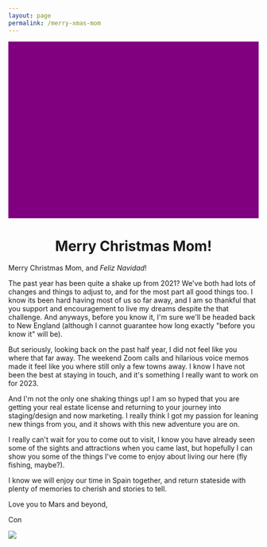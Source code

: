 ```yaml
---
layout: page
permalink: /merry-xmas-mom
---
```

<style>
#bannerimage {
  width: 100%;
  background-image: url(https://img.freepik.com/free-vector/gradient-happy-holidays-horizontal-banner_23-2149193534.jpg?w=1380&t=st=1671671371~exp=1671671971~hmac=ae41daa92ff541a3297bfa68b12a353291579995d302d94a343a989f7e607e11);
  height:355px;
  background-color: purple;
  background-position: center;
}
</style>

<div id="bannerimage"></div>


<h1 style="text-align:center">Merry Christmas Mom!</h1>

Merry Christmas Mom, and _Feliz Navidad_!

The past year has been quite a shake up from 2021? We've both had lots of changes and things to adjust to, and for the most part all good things too. I know its been hard having most of us so far away, and I am so thankful that you support and encouragement to live my dreams despite the that challenge. And anyways, before you know it, I'm sure we'll be headed back to New England (although I cannot guarantee how long exactly "before you know it" will be). 

But seriously, looking back on the past half year, I did not feel like you where that far away. The weekend Zoom calls and hilarious voice memos made it feel like you where still only a few towns away. I know I have not been the best at staying in touch, and it's something I really want to work on for 2023. 

And I'm not the only one shaking things up! I am so hyped that you are getting your real estate license and returning to your journey into staging/design and now marketing. I really think I got my passion for leaning new things from you, and it shows with this new adventure you are on. 

I really can't wait for you to come out to visit, I know you have already seen some of the sights and attractions when you came last, but hopefully I can show you some of the things I've come to enjoy about living our here (fly fishing, maybe?). 

I know we will enjoy our time in Spain together, and return stateside with plenty of memories to cherish and stories to tell.

Love you to Mars and beyond, 

Con

![](assets/mom.jpg)